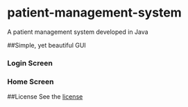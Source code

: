 # patient-management-system
A patient management system developed in Java

##Simple, yet beautiful GUI

### Login Screen

### Home Screen

##License
See the [license](https://github.com/tobiasbueschel/patient-management-system/blob/master/LICENSE.md)
